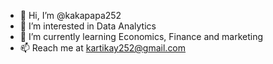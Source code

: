 - 👋 Hi, I’m @kakapapa252
- 👀 I’m interested in Data Analytics
- 🌱 I’m currently learning Economics, Finance and marketing
- 📫 Reach me at kartikay252@gmail.com

<!---
kakapapa252/kakapapa252 is a ✨ special ✨ repository because its `README.md` (this file) appears on your GitHub profile.
You can click the Preview link to take a look at your changes.
--->
